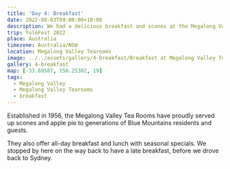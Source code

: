 ```yaml
---
title: 'Day 4: Breakfast'
date: 2022-08-03T09:00:00+10:00
description: We had a delicious breakfast and scones at the Megalong Valley Tearooms.
trip: YuleFest 2022
place: Australia
timezone: Australia/NSW
location: Megalong Valley Tearooms
image: ../../assets/gallery/4-breakfast/Breakfast at Megalong Valley Tearooms.jpeg
gallery: 4-breakfast
map: [-33.69587, 150.25302, 19]
tags:
  - Megalong Valley
  - Megalong Valley Tearooms
  - breakfast
---
```


Established in 1956, the Megalong Valley Tea Rooms have proudly served up scones and apple pie to generations of Blue Mountains residents and guests.

They also offer all-day breakfast and lunch with seasonal specials. We stopped by here on the way back to have a late breakfast, before we drove back to Sydney.
